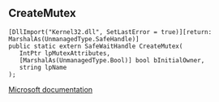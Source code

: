 ## CreateMutex

```
[DllImport("Kernel32.dll", SetLastError = true)][return: MarshalAs(UnmanagedType.SafeHandle)]
public static extern SafeWaitHandle CreateMutex(
   IntPtr lpMutexAttributes,
   [MarshalAs(UnmanagedType.Bool)] bool bInitialOwner,
   string lpName
);
```

[Microsoft documentation](https://docs.microsoft.com/en-us/windows/win32/api/synchapi/nf-synchapi-createmutexw)
